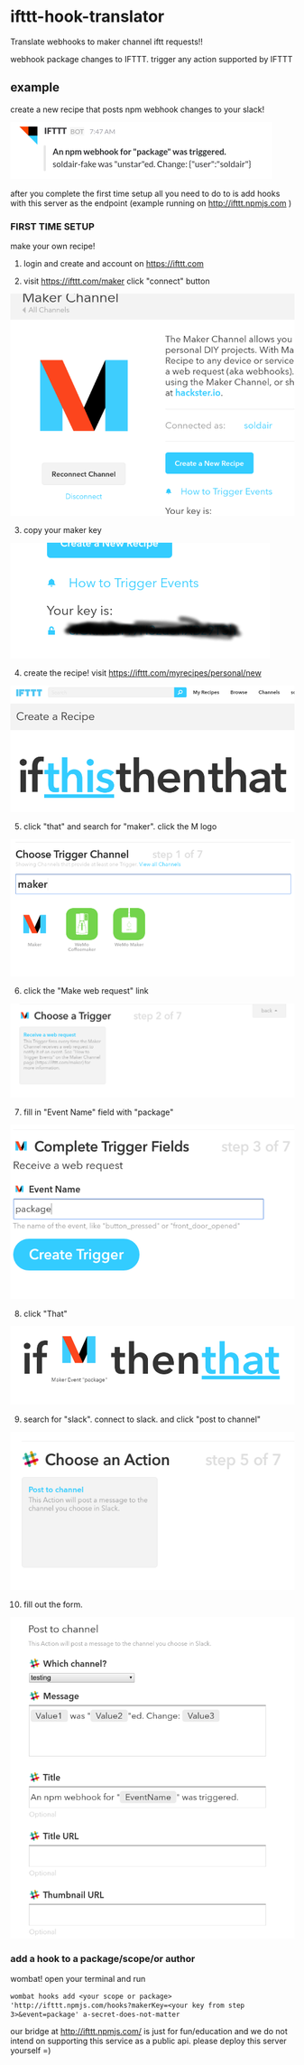 
# ifttt-hook-translator

Translate webhooks to maker channel iftt requests!!

webhook package changes to IFTTT. trigger any action supported by IFTTT




## example


create a new recipe that posts npm webhook changes to your slack!

![result](./result.png)


after you complete the first time setup all you need to do to is add hooks with this server as the endpoint (example running on http://ifttt.npmjs.com )


### FIRST TIME SETUP

make your own recipe!

1. login and create and account on https://ifttt.com

2. visit https://ifttt.com/maker click "connect" button

  ![connect maker](./step10.png)

3. copy your maker key  

  ![maker key](./step11.png)

4. create the recipe! visit https://ifttt.com/myrecipes/personal/new

  ![new recipe](./step1.png)

5. click "that" and search for "maker". click the M logo

  ![search maker](./step2.png)

6. click the "Make web request" link

  ![make request](./step3.png)

7. fill in "Event Name" field with "package"

  ![event name](./step4.png)

8. click "That"

  ![that](./step5.png)

9. search for "slack". connect to slack. and click "post to channel"

  ![slack](./step6.png)

10. fill out the form. 

  ![slack form](./step7.png)


### add a hook to a package/scope/or author

wombat! open your terminal and run 

```
wombat hooks add <your scope or package> 'http://ifttt.npmjs.com/hooks?makerKey=<your key from step 3>&event=package' a-secret-does-not-matter
```

our bridge at http://ifttt.npmjs.com/ is just for fun/education and we do not intend on supporting this service as a public api. please deploy this server yourself =)
